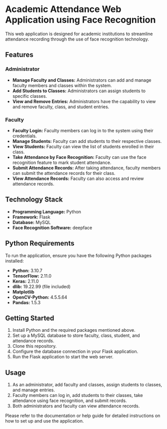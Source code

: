 # Academic Attendance Web Application using Face Recognition

This web application is designed for academic institutions to streamline attendance recording through the use of face recognition technology.

## Features

### Administrator
- **Manage Faculty and Classes:** Administrators can add and manage faculty members and classes within the system.
- **Add Students to Classes:** Administrators can assign students to specific classes.
- **View and Remove Entries:** Administrators have the capability to view and remove faculty, class, and student entries.

### Faculty
- **Faculty Login:** Faculty members can log in to the system using their credentials.
- **Manage Students:** Faculty can add students to their respective classes.
- **View Students:** Faculty can view the list of students enrolled in their class.
- **Take Attendance by Face Recognition:** Faculty can use the face recognition feature to mark student attendance.
- **Submit Attendance Records:** After taking attendance, faculty members can submit the attendance records for their class.
- **View Attendance Records:** Faculty can also access and review attendance records.

## Technology Stack

- **Programming Language:** Python
- **Framework:** Flask
- **Database:** MySQL
- **Face Recognition Software:** deepface

## Python Requirements

To run the application, ensure you have the following Python packages installed:

- **Python:** 3.10.7
- **TensorFlow:** 2.11.0
- **Keras:** 2.11.0
- **dlib:** 19.22.99 (file included)
- **Matplotlib**
- **OpenCV-Python:** 4.5.5.64
- **Pandas:** 1.5.3

## Getting Started

1. Install Python and the required packages mentioned above.
2. Set up a MySQL database to store faculty, class, student, and attendance records.
3. Clone this repository.
4. Configure the database connection in your Flask application.
5. Run the Flask application to start the web server.

## Usage

1. As an administrator, add faculty and classes, assign students to classes, and manage entries.
2. Faculty members can log in, add students to their classes, take attendance using face recognition, and submit records.
3. Both administrators and faculty can view attendance records.

Please refer to the documentation or help guide for detailed instructions on how to set up and use the application.
